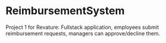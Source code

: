 # ReimbursementSystem
Project 1 for Revature: Fullstack application, employees submit reimbursement requests, managers can approve/decline them.
